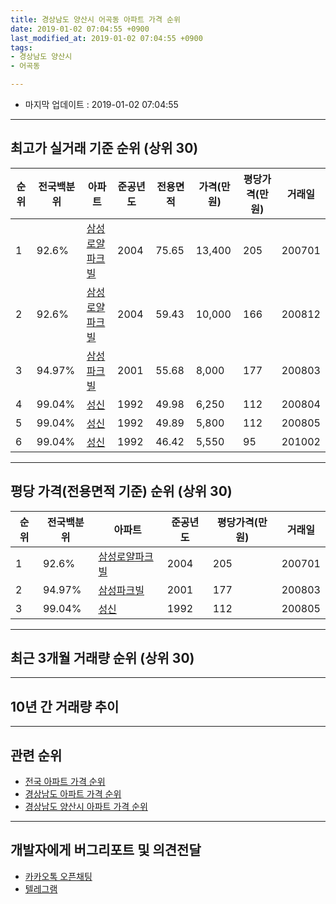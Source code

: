 ```yaml
---
title: 경상남도 양산시 어곡동 아파트 가격 순위
date: 2019-01-02 07:04:55 +0900
last_modified_at: 2019-01-02 07:04:55 +0900
tags:
- 경상남도 양산시
- 어곡동

---
```


* 마지막 업데이트 : 2019-01-02 07:04:55

---

## 최고가 실거래 기준 순위 (상위 30)


|순위|전국백분위|아파트|준공년도|전용면적|가격(만원)|평당가격(만원)|거래일|
|---|---|---|---|---|---|---|---|
|1|92.6%|[삼성로얄파크빌](https://search.naver.com/search.naver?query=%EA%B2%BD%EC%83%81%EB%82%A8%EB%8F%84+%EC%96%91%EC%82%B0%EC%8B%9C+%EC%96%B4%EA%B3%A1%EB%8F%99+%EC%82%BC%EC%84%B1%EB%A1%9C%EC%96%84%ED%8C%8C%ED%81%AC%EB%B9%8C)|2004|75.65|13,400|205|200701|
|2|92.6%|[삼성로얄파크빌](https://search.naver.com/search.naver?query=%EA%B2%BD%EC%83%81%EB%82%A8%EB%8F%84+%EC%96%91%EC%82%B0%EC%8B%9C+%EC%96%B4%EA%B3%A1%EB%8F%99+%EC%82%BC%EC%84%B1%EB%A1%9C%EC%96%84%ED%8C%8C%ED%81%AC%EB%B9%8C)|2004|59.43|10,000|166|200812|
|3|94.97%|[삼성파크빌](https://search.naver.com/search.naver?query=%EA%B2%BD%EC%83%81%EB%82%A8%EB%8F%84+%EC%96%91%EC%82%B0%EC%8B%9C+%EC%96%B4%EA%B3%A1%EB%8F%99+%EC%82%BC%EC%84%B1%ED%8C%8C%ED%81%AC%EB%B9%8C)|2001|55.68|8,000|177|200803|
|4|99.04%|[성신](https://search.naver.com/search.naver?query=%EA%B2%BD%EC%83%81%EB%82%A8%EB%8F%84+%EC%96%91%EC%82%B0%EC%8B%9C+%EC%96%B4%EA%B3%A1%EB%8F%99+%EC%84%B1%EC%8B%A0)|1992|49.98|6,250|112|200804|
|5|99.04%|[성신](https://search.naver.com/search.naver?query=%EA%B2%BD%EC%83%81%EB%82%A8%EB%8F%84+%EC%96%91%EC%82%B0%EC%8B%9C+%EC%96%B4%EA%B3%A1%EB%8F%99+%EC%84%B1%EC%8B%A0)|1992|49.89|5,800|112|200805|
|6|99.04%|[성신](https://search.naver.com/search.naver?query=%EA%B2%BD%EC%83%81%EB%82%A8%EB%8F%84+%EC%96%91%EC%82%B0%EC%8B%9C+%EC%96%B4%EA%B3%A1%EB%8F%99+%EC%84%B1%EC%8B%A0)|1992|46.42|5,550|95|201002|


---

## 평당 가격(전용면적 기준) 순위 (상위 30)


|순위|전국백분위|아파트|준공년도|평당가격(만원)|거래일|
|---|---|---|---|---|---|
|1|92.6%|[삼성로얄파크빌](https://search.naver.com/search.naver?query=%EA%B2%BD%EC%83%81%EB%82%A8%EB%8F%84+%EC%96%91%EC%82%B0%EC%8B%9C+%EC%96%B4%EA%B3%A1%EB%8F%99+%EC%82%BC%EC%84%B1%EB%A1%9C%EC%96%84%ED%8C%8C%ED%81%AC%EB%B9%8C)|2004|205|200701|
|2|94.97%|[삼성파크빌](https://search.naver.com/search.naver?query=%EA%B2%BD%EC%83%81%EB%82%A8%EB%8F%84+%EC%96%91%EC%82%B0%EC%8B%9C+%EC%96%B4%EA%B3%A1%EB%8F%99+%EC%82%BC%EC%84%B1%ED%8C%8C%ED%81%AC%EB%B9%8C)|2001|177|200803|
|3|99.04%|[성신](https://search.naver.com/search.naver?query=%EA%B2%BD%EC%83%81%EB%82%A8%EB%8F%84+%EC%96%91%EC%82%B0%EC%8B%9C+%EC%96%B4%EA%B3%A1%EB%8F%99+%EC%84%B1%EC%8B%A0)|1992|112|200805|


---

## 최근 3개월 거래량 순위 (상위 30)


<div style="width:100%;">
    <canvas id="deal_count_ranking" height="250"></canvas>
</div>


<script>
new Chart(document.getElementById("deal_count_ranking"), {
    type: 'horizontalBar',
    data: {
        labels: ['성신'],
        datasets: [{
            label: '실거래 수',
            data: [1],
            borderColor: "rgba(255, 0, 128, 1)",
            backgroundColor: "rgba(255, 0, 128, 0.5)",
            fill: false,
        }]
    },
    options: {
        responsive: true,
        title: {
            display: true,
            text: '최근 3개월 거래량 순위'
        },
        tooltips: {
            mode: 'index',
            intersect: false,
            callbacks: {
                title: function(tooltipItems, data) {
                    return "실거래 수:";
                },
                label: function(tooltipItem, data) {
                    return data.labels[tooltipItem.index] + ": " + tooltipItem.xLabel;
                }
            }
        },
        hover: {
            mode: 'nearest',
            intersect: true
        },
        scales: {
            xAxes: [{
                display: true,
                scaleLabel: {
                    display: true,
                    labelString: '실거래 수'
                },
                ticks: {
                    suggestedMin: 0,
                }
            }],
            yAxes: [{
                display: true,
                ticks: {
                    autoSkip: false,
                    callback: function(value, index, values) {
                        if (value.length > 15)
                            return value.substr(0, 13) + "...";
                        else
                            return value;
                    }
                },
                scaleLabel: {
                    display: false,
                }
            }]
        }
    }
});

</script>


---

## 10년 간 거래량 추이


<div style="width:100%;">
    <canvas id="deal_progress" height="250"></canvas>
</div>

<script>
new Chart(document.getElementById("deal_progress"), {
    type: 'line',
    data: {
        labels: ['200901','200902','200903','200904','200905','200906','200907','200908','200909','200910','200911','200912','201001','201002','201003','201004','201005','201006','201007','201008','201009','201010','201011','201012','201101','201102','201103','201104','201105','201106','201107','201108','201109','201110','201111','201112','201201','201202','201203','201204','201205','201206','201207','201208','201209','201210','201211','201212','201301','201302','201303','201304','201305','201306','201307','201308','201309','201310','201311','201312','201401','201402','201403','201404','201405','201406','201407','201408','201409','201410','201411','201412','201501','201502','201503','201504','201505','201506','201507','201508','201509','201510','201511','201512','201601','201602','201603','201604','201605','201606','201607','201608','201609','201610','201611','201612','201701','201702','201703','201704','201705','201706','201707','201708','201709','201710','201711','201712','201801','201802','201803','201804','201805','201806','201807','201808','201809','201810','201811','201812','201901'],
        datasets: [{
            label: '실거래 수',
            pointRadius: 1,
            data: [1, 2, 2, 6, 9, 13, 4, 5, 11, 5, 7, 7, 6, 7, 6, 5, 11, 2, 10, 12, 10, 9, 12, 14, 20, 17, 18, 15, 11, 7, 3, 4, 6, 5, 6, 4, 5, 10, 6, 3, 5, 3, 3, 7, 3, 9, 5, 7, 5, 6, 6, 10, 10, 16, 6, 4, 8, 8, 9, 5, 2, 13, 14, 17, 4, 8, 10, 8, 12, 10, 11, 4, 8, 3, 23, 10, 11, 20, 7, 4, 9, 6, 6, 6, 4, 6, 7, 11, 7, 4, 6, 11, 15, 11, 9, 3, 8, 3, 6, 7, 8, 3, 5, 5, 5, 4, 3, 4, 2, 3, 3, 7, 2, 1, 2, 4, 2, 5, 1, 0, 0],
            borderColor: "rgba(255, 201, 14, 1)",
            backgroundColor: "rgba(255, 201, 14, 0.5)",
            fill: true,
        }]
    },
    options: {
        responsive: true,
        title: {
            display: true,
            text: '10년간 거래량 추이'
        },
        tooltips: {
            mode: 'index',
            intersect: false,
        },
        hover: {
            mode: 'nearest',
            intersect: true
        },
        scales: {
            xAxes: [{
                display: true,
                scaleLabel: {
                    display: true,
                    labelString: '년/월'
                }
            }],
            yAxes: [{
                display: true,
                ticks: {
                    suggestedMin: 0,
                },
                scaleLabel: {
                    display: true,
                    labelString: '실거래 수'
                }
            }]
        }
    }
});

</script>


---

## 관련 순위

- [전국 아파트 가격 순위](https://inasie.github.io/apt-ranking/전국)
- [경상남도 아파트 가격 순위](https://inasie.github.io/apt-ranking/경상남도)
- [경상남도 양산시 아파트 가격 순위](https://inasie.github.io/apt-ranking/경상남도-양산시)


---

## 개발자에게 버그리포트 및 의견전달

- [카카오톡 오픈채팅](https://open.kakao.com/o/gLJUAP4)
- [텔레그램](https://t.me/inasie)

